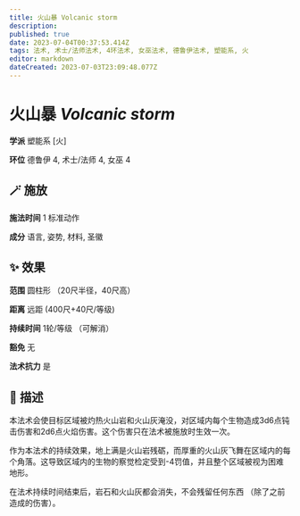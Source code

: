 ```yaml
---
title: 火山暴 Volcanic storm
description: 
published: true
date: 2023-07-04T00:37:53.414Z
tags: 法术, 术士/法师法术, 4环法术, 女巫法术, 德鲁伊法术, 塑能系, 火
editor: markdown
dateCreated: 2023-07-03T23:09:48.077Z
---
```


# **火山暴** *Volcanic storm*

**学派** 塑能系 \[火\] 

**环位** 德鲁伊 4, 术士/法师 4, 女巫 4

## 🪄 施放

**施法时间** 1 标准动作

**成分** 语言, 姿势, 材料, 圣徽

## ✨ 效果  

**范围** 圆柱形 （20尺半径，40尺高）

**距离** 远距 (400尺+40尺/等级)  

**持续时间** 1轮/等级 （可解消） 

**豁免** 无

**法术抗力** 是

## 📖 描述

本法术会使目标区域被灼热火山岩和火山灰淹没，对区域内每个生物造成3d6点钝击伤害和2d6点火焰伤害。这个伤害只在法术被施放时生效一次。

作为本法术的持续效果，地上满是火山岩残砺，而厚重的火山灰飞舞在区域内的每个角落。这导致区域内的生物的察觉检定受到-4罚值，并且整个区域被视为困难地形。

在法术持续时间结束后，岩石和火山灰都会消失，不会残留任何东西 （除了之前造成的伤害）。
    